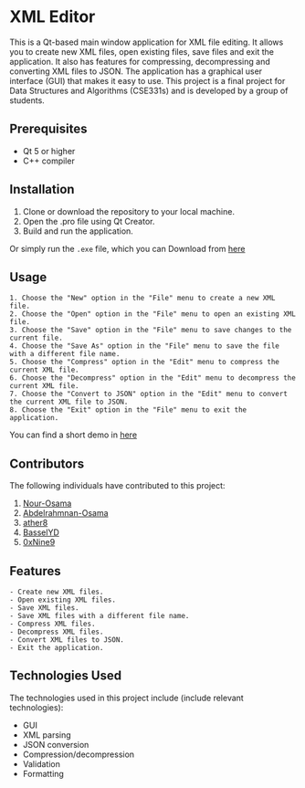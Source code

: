 # XML Editor

This is a Qt-based main window application for XML file editing. It allows you to create new XML files, open existing files, save files and exit the application. It also has features for compressing, decompressing and converting XML files to JSON. The application has a graphical user interface (GUI) that makes it easy to use. This project is a final project for Data Structures and Algorithms (CSE331s) and is developed by a group of students.

## Prerequisites

  - Qt 5 or higher
  - C++ compiler
  
  
## Installation
  1. Clone or download the repository to your local machine.
  2. Open the .pro file using Qt Creator.
  3. Build and run the application.
  
  Or simply run the `.exe` file, which you can Download from [here](https://drive.google.com/drive/folder/1bTCNUiJa6xAfqMQF5LiEZuhSYPcjPOXm?usp=share_link)


## Usage

    1. Choose the "New" option in the "File" menu to create a new XML file.
    2. Choose the "Open" option in the "File" menu to open an existing XML file.
    3. Choose the "Save" option in the "File" menu to save changes to the current file.
    4. Choose the "Save As" option in the "File" menu to save the file with a different file name.
    5. Choose the "Compress" option in the "Edit" menu to compress the current XML file.
    6. Choose the "Decompress" option in the "Edit" menu to decompress the current XML file.
    7. Choose the "Convert to JSON" option in the "Edit" menu to convert the current XML file to JSON.
    8. Choose the "Exit" option in the "File" menu to exit the application.
You can find a short demo in [here](https://drive.google.com/drive/folders/1bTCNUiJa6xAfqMQF5LiEZuhSYPcjPOXm?usp=share_link)

## Contributors

The following individuals have contributed to this project:

1. [Nour-Osama](https://github.com/Nour-Osama)
2. [Abdelrahmnan-Osama](https://github.com/Abdelrahmnan-Osama)
3. [ather8](https://github.com/ather8)
4. [BasselYD](https://github.com/BasselYD)
5. [0xNine9](https://github.com/0xNine9)


## Features
    - Create new XML files.
    - Open existing XML files.
    - Save XML files.
    - Save XML files with a different file name.
    - Compress XML files.
    - Decompress XML files.
    - Convert XML files to JSON.
    - Exit the application.

## Technologies Used

The technologies used in this project include (include relevant technologies):
- GUI
- XML parsing
- JSON conversion
- Compression/decompression
- Validation
- Formatting


